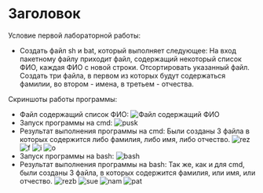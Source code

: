 # Заголовок 
Условие первой лабораторной работы:
* Создать файл sh и bat, который выполняет следующее: 
На вход пакетному файлу приходит файл, содержащий некоторый список ФИО, каждая ФИО с новой строки. Отсортировать указанный файл. Создать три файла, в первом из которых будут содержаться фамилии, во втором - имена, в третьем - отчества.

Скриншоты работы программы:
* Файл содержащий список ФИО:
![Файл содержащий ФИО](Screenshot_1.png)
* Запуск программы на cmd: 
![pusk](Screenshot_2.png)
* Результат выполнения программы на cmd: 
Были созданы 3 файла в которых содержится либо фамилия, либо имя, либо отчество.
![rez](Screenshot_3.png)
![f](Screenshot_4.png)
![i](Screenshot_5.png)
![o](Screenshot_6.png)
* Запуск программы на bash:
![bash](Screenshot_7.png)
* Результат выполнения программы на bash:
Так же, как и для cmd, были созданы 3 файла, в которых содержится фамилия, или имя, или отчество.
![rezb](Screenshot_8.png)
![sue](Screenshot_9.png)
![nam](Screenshot_10.png)
![pat](Screenshot_11.png)
